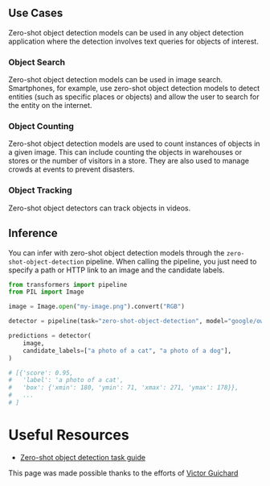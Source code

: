 ## Use Cases

Zero-shot object detection models can be used in any object detection application where the detection involves text queries for objects of interest.

### Object Search

Zero-shot object detection models can be used in image search. Smartphones, for example, use zero-shot object detection models to detect entities (such as specific places or objects) and allow the user to search for the entity on the internet.

### Object Counting

Zero-shot object detection models are used to count instances of objects in a given image. This can include counting the objects in warehouses or stores or the number of visitors in a store. They are also used to manage crowds at events to prevent disasters.

### Object Tracking

Zero-shot object detectors can track objects in videos.

## Inference

You can infer with zero-shot object detection models through the `zero-shot-object-detection` pipeline. When calling the pipeline, you just need to specify a path or HTTP link to an image and the candidate labels.

```python
from transformers import pipeline
from PIL import Image

image = Image.open("my-image.png").convert("RGB")

detector = pipeline(task="zero-shot-object-detection", model="google/owlvit-base-patch32")

predictions = detector(
    image,
    candidate_labels=["a photo of a cat", "a photo of a dog"],
)

# [{'score': 0.95,
#   'label': 'a photo of a cat',
#   'box': {'xmin': 180, 'ymin': 71, 'xmax': 271, 'ymax': 178}},
#   ...
# ]
```

# Useful Resources

- [Zero-shot object detection task guide](https://huggingface.co/docs/transformers/tasks/zero_shot_object_detection)

This page was made possible thanks to the efforts of [Victor Guichard](https://huggingface.co/VictorGuichard)
